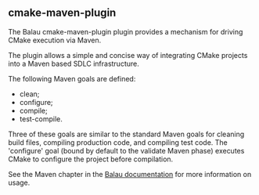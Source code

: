 ## cmake-maven-plugin

The Balau cmake-maven-plugin plugin provides a mechanism for driving CMake execution via Maven.

The plugin allows a simple and concise way of integrating CMake projects into a Maven based SDLC infrastructure. 

The following Maven goals are defined:

- clean;
- configure;
- compile;
- test-compile.

Three of these goals are similar to the standard Maven goals for cleaning build files, compiling production code, and compiling test code. The 'configure' goal (bound by default to the validate Maven phase) executes CMake to configure the project before compilation.

See the Maven chapter in the [Balau documentation](https://borasoftware.com/doc/balau/latest/manual/NonCode/Maven.html) for more information on usage.
